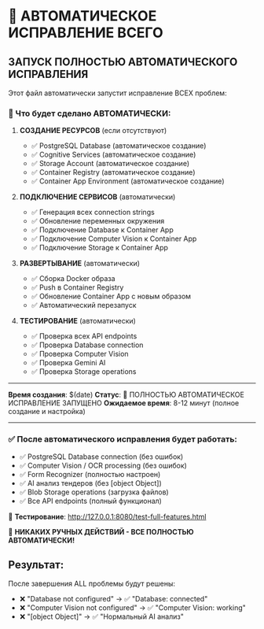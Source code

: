 # 🤖 АВТОМАТИЧЕСКОЕ ИСПРАВЛЕНИЕ ВСЕГО

## ЗАПУСК ПОЛНОСТЬЮ АВТОМАТИЧЕСКОГО ИСПРАВЛЕНИЯ

Этот файл автоматически запустит исправление ВСЕХ проблем:

### 🚀 Что будет сделано АВТОМАТИЧЕСКИ:

1. **СОЗДАНИЕ РЕСУРСОВ** (если отсутствуют)

   - ✅ PostgreSQL Database (автоматическое создание)
   - ✅ Cognitive Services (автоматическое создание)
   - ✅ Storage Account (автоматическое создание)
   - ✅ Container Registry (автоматическое создание)
   - ✅ Container App Environment (автоматическое создание)

2. **ПОДКЛЮЧЕНИЕ СЕРВИСОВ** (автоматически)

   - ✅ Генерация всех connection strings
   - ✅ Обновление переменных окружения
   - ✅ Подключение Database к Container App
   - ✅ Подключение Computer Vision к Container App
   - ✅ Подключение Storage к Container App

3. **РАЗВЕРТЫВАНИЕ** (автоматически)

   - ✅ Сборка Docker образа
   - ✅ Push в Container Registry
   - ✅ Обновление Container App с новым образом
   - ✅ Автоматический перезапуск

4. **ТЕСТИРОВАНИЕ** (автоматически)
   - ✅ Проверка всех API endpoints
   - ✅ Проверка Database connection
   - ✅ Проверка Computer Vision
   - ✅ Проверка Gemini AI
   - ✅ Проверка Storage operations

---

**Время создания**: $(date)
**Статус**: 🤖 ПОЛНОСТЬЮ АВТОМАТИЧЕСКОЕ ИСПРАВЛЕНИЕ ЗАПУЩЕНО
**Ожидаемое время**: 8-12 минут (полное создание и настройка)

---

### ✅ После автоматического исправления будет работать:

- ✅ PostgreSQL Database connection (без ошибок)
- ✅ Computer Vision / OCR processing (без ошибок)
- ✅ Form Recognizer (полностью настроен)
- ✅ AI анализ тендеров (без [object Object])
- ✅ Blob Storage operations (загрузка файлов)
- ✅ Все API endpoints (полный функционал)

🎯 **Тестирование**: http://127.0.0.1:8080/test-full-features.html

🤖 **НИКАКИХ РУЧНЫХ ДЕЙСТВИЙ - ВСЕ ПОЛНОСТЬЮ АВТОМАТИЧЕСКИ!**

## Результат:

После завершения ALL проблемы будут решены:

- ❌ "Database not configured" → ✅ "Database: connected"
- ❌ "Computer Vision not configured" → ✅ "Computer Vision: working"
- ❌ "[object Object]" → ✅ "Нормальный AI анализ"
